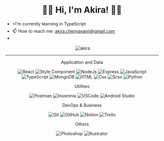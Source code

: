 
<h1 align="center">🚀🐳 Hi, I'm Akira! 🐳🚀</h1> 
<p align="center"></p>

- ⚡️I'm currently learning in TypeScript
- 📫 How to reach me: [akira.chenyavanij@gmail.com](akira.chenyavanij@gmail.com)
- 
<div align="center">
<p>&nbsp;<img align="center" src="https://github-readme-streak-stats.herokuapp.com?user=natersland&theme=react&date_format=M%20j%5B%2C%20Y%5D" alt="akira" /></p>

<p>
  <hr>
  <p> Application and Data</p>
  <img alt="React" src="https://img.shields.io/badge/-ReactJS-51CBF2?style=flat&logo=react&logoColor=white" />
  <img alt="Style Component" src="https://img.shields.io/badge/-Styled%20Components-DB7093?style=flat&logo=styled-components&logoColor=white" />
  <img alt="NodeJs" src="https://img.shields.io/badge/Node.js-339933?logo=node.js&logoColor=white&style=flat" />
  <img alt="Express" src="http://img.shields.io/badge/-Express-black?style=flat&logo=express&logoColor=white" />
  <img alt="JavaScript" src="https://img.shields.io/badge/JavaScript-F7DF1E?logo=javascript&logoColor=white&style=flat" />
  <img alt="TypeScript" src="https://img.shields.io/badge/TypeScript-3178C6?logo=typescript&logoColor=white&style=flat" />
  <img alt="MongoDB" src="http://img.shields.io/badge/-MongoDB-47A248?style=flat&logo=mongodb&logoColor=white" />
  <img alt="HTML" src="https://img.shields.io/badge/-HTML5-E34F26?style=flat&logo=html5&logoColor=white" />
  <img alt="Css" src="https://img.shields.io/badge/-CSS3-1572B6?style=flat&logo=css3" />
  <img alt="Scss" src="https://img.shields.io/badge/-Sass-CC6699?style=flat&logo=sass&logoColor=white" />
  <img alt="Python" src="https://img.shields.io/badge/Python-3776AB?style=for-the-badge&logo=python&logoColor=white&style=flat" />
  <p> Utilities </p>
  <img alt="Postman" src="https://img.shields.io/badge/-Postman-FF6C37?style=flat&logo=postman&logoColor=white" />
  <img alt="Insomnia" src="https://img.shields.io/badge/-Insomnia-5849BE?style=flat&logo=insomnia&logoColor=white" />
  <img alt="VSCode" src="https://img.shields.io/badge/-VSCode-007ACC?style=flat&logo=visual-studio-code&logoColor=white" />
  <img alt="Android Studio" src="https://img.shields.io/badge/-Android%20Studio-3DDC84?style=flat&logo=android-studio&logoColor=white" />
   <p> DevOps & Business </p>
  <img alt="Git" src="https://img.shields.io/badge/-Git-F05032?style=flat&logo=git&logoColor=white" />
  <img alt="GitHub" src="https://img.shields.io/badge/-Github-181717?style=flat&logo=github&logoColor=white" />
     <img alt="Notion" src="https://img.shields.io/badge/-Notion-black?style=flat&logo=notion&logoColor=white" />
     <img alt="Trello" src="https://img.shields.io/badge/-Trello-0079BF?style=flat&logo=trello&logoColor=white" />
  <p> Others </p>
    <img alt="Photoshop" src="https://img.shields.io/badge/-Photoshop-31A8FF?style=flat&logo=adobe-photoshop&logoColor=white" />
  <img alt="Illustrator" src="https://img.shields.io/badge/-Illustrator-FF9A00?style=flat&logo=adobe-illustrator&logoColor=white" />
</p>

</div>

